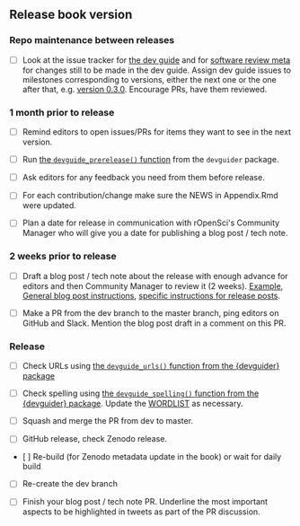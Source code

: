 ## Release book version <insert version>

### Repo maintenance between releases

- [ ] Look at the issue tracker for [the dev guide](https://github.com/ropensci/dev_guide/issues) and for [software review meta](https://github.com/ropensci/software-review-meta/issues) for changes still to be made in the dev guide. Assign dev guide issues to milestones corresponding to versions, either the next one or the one after that, e.g. [version 0.3.0](https://github.com/ropensci/dev_guide/milestone/2). Encourage PRs, have them reviewed.

### 1 month prior to release

- [ ] Remind editors to open issues/PRs for items they want to see in the next version.

- [ ] Run [the `devguide_prerelease()` function](https://github.com/ropensci-org/devguider) from the `devguider` package.

- [ ] Ask editors for any feedback you need from them before release.

- [ ] For each contribution/change make sure the NEWS in Appendix.Rmd were updated.

- [ ] Plan a date for release in communication with rOpenSci's Community Manager who will give you a date for publishing a blog post / tech note.

### 2 weeks prior to release

- [ ] Draft a blog post / tech note about the release with enough advance for editors and then Community Manager to review it (2 weeks). [Example](https://github.com/ropensci/roweb2/pull/452), [General blog post instructions](https://github.com/ropensci/roweb2#contributing-a-blog-post), [specific instructions for release posts](#releaseblogpost). 

- [ ] Make a PR from the dev branch to the master branch, ping editors on GitHub and Slack. Mention the blog post draft in a comment on this PR.

### Release

- [ ] Check URLs using [the `devguide_urls()` function from the {devguider} package](https://github.com/ropensci-org/devguider)

- [ ] Check spelling using [the `devguide_spelling()` function from the {devguider} package](https://github.com/ropensci-org/devguider). Update the [WORDLIST](https://github.com/ropensci/dev_guide/blob/master/inst/WORDLIST) as necessary.

- [ ] Squash and merge the PR from dev to master.

- [ ] GitHub release, check Zenodo release.

- [ ] Re-build (for Zenodo metadata update in the book) or wait for daily build

- [ ] Re-create the dev branch

- [ ] Finish your blog post / tech note PR. Underline the most important aspects to be highlighted in tweets as part of the PR discussion.
